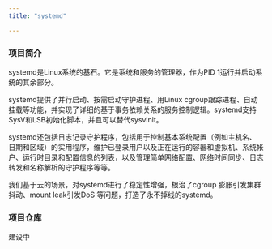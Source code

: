 ```yaml
---
title: "systemd"

---
```




### 项目简介

systemd是Linux系统的基石。它是系统和服务的管理器，作为PID 1运行并启动系统的其余部分。

systemd提供了并行启动、按需启动守护进程、用Linux cgroup跟踪进程、自动挂载等功能，并实现了详细的基于事务依赖关系的服务控制逻辑。systemd支持SysV和LSB初始化脚本，并且可以替代sysvinit。

systemd还包括日志记录守护程序，包括用于控制基本系统配置（例如主机名、日期和区域）的实用程序，维护已登录用户以及正在运行的容器和虚拟机、系统帐户、运行时目录和配置信息的列表，以及管理简单网络配置、网络时间同步、日志转发和名称解析的守护程序等等。

我们基于云的场景，对systemd进行了稳定性增强，根治了cgroup 膨胀引发集群抖动、mount leak引发DoS 等问题，打造了永不掉线的systemd。



### 项目仓库

建设中